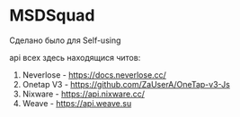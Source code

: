 # MSDSquad

Сделано было для Self-using

api всех здесь находящися читов: 
1. Neverlose - https://docs.neverlose.cc/
2. Onetap V3 - https://github.com/ZaUserA/OneTap-v3-Js
3. Nixware - https://api.nixware.cc/
4. Weave - https://api.weave.su
